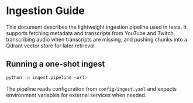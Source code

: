 # Ingestion Guide

This document describes the lightweight ingestion pipeline used in tests.
It supports fetching metadata and transcripts from YouTube and Twitch,
transcribing audio when transcripts are missing, and pushing chunks into
a Qdrant vector store for later retrieval.

## Running a one-shot ingest

```bash
python -m ingest.pipeline <url>
```

The pipeline reads configuration from `config/ingest.yaml` and expects
environment variables for external services when needed.
